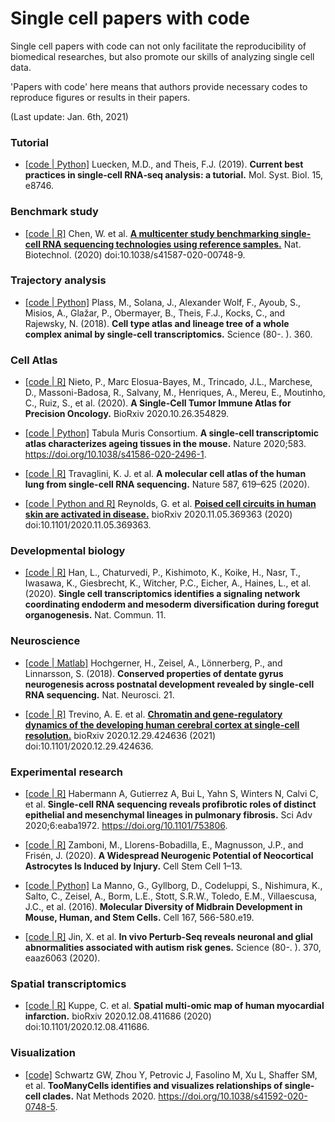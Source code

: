 # Single cell papers with code

Single cell papers with code can not only facilitate the reproducibility of biomedical researches, but also promote our skills of analyzing single cell data. 


'Papers with code' here means that authors provide necessary codes to reproduce figures or results in their papers.

(Last update: Jan. 6th, 2021)

### Tutorial

- [[code | Python]](https://github.com/theislab/single-cell-tutorial) Luecken, M.D., and Theis, F.J. (2019). **Current best practices in single‐cell RNA‐seq analysis: a tutorial.** Mol. Syst. Biol. 15, e8746.

### Benchmark study

- [[code | R]](https://github.com/oxwang/fda_scRNA-seq) Chen, W. et al. [**A multicenter study benchmarking single-cell RNA sequencing technologies using reference samples.**](https://www.nature.com/articles/s41587-020-00748-9) Nat. Biotechnol. (2020) doi:10.1038/s41587-020-00748-9.

### Trajectory analysis

- [[code | Python]](https://github.com/rajewsky-lab/planarian_lineages) Plass, M., Solana, J., Alexander Wolf, F., Ayoub, S., Misios, A., Glažar, P., Obermayer, B., Theis, F.J., Kocks, C., and Rajewsky, N. (2018). **Cell type atlas and lineage tree of a whole complex animal by single-cell transcriptomics.** Science (80-. ). 360.

### Cell Atlas

- [[code | R]](https://github.com/Single-Cell-Genomics-Group-CNAG-CRG/Tumor-Immune-Cell-Atlas) Nieto, P., Marc Elosua-Bayes, M., Trincado, J.L., Marchese, D., Massoni-Badosa, R., Salvany, M., Henriques, A., Mereu, E., Moutinho, C., Ruiz, S., et al. (2020). **A Single-Cell Tumor Immune Atlas for Precision Oncology.** BioRxiv 2020.10.26.354829.

- [[code | Python]](https://github.com/czbiohub/tabula-muris-senis) Tabula Muris Consortium. **A single-cell transcriptomic atlas characterizes ageing tissues in the mouse.** Nature 2020;583. https://doi.org/10.1038/s41586-020-2496-1.

- [[code | R]](https://github.com/krasnowlab/HLCA) Travaglini, K. J. et al. **A molecular cell atlas of the human lung from single-cell RNA sequencing.** Nature 587, 619–625 (2020).


- [[code | Python and R]](https://github.com/haniffalab/HCA_skin) Reynolds, G. et al. [**Poised cell circuits in human skin are activated in disease.**](https://www.biorxiv.org/content/10.1101/2020.11.05.369363v1) bioRxiv 2020.11.05.369363 (2020) doi:10.1101/2020.11.05.369363.


### Developmental biology

- [[code | R]](https://github.com/ZornLab/Single-cell-transcriptomics-reveals-a-signaling-roadmap-coordinating-endoderm-and-mesoderm-lineage) Han, L., Chaturvedi, P., Kishimoto, K., Koike, H., Nasr, T., Iwasawa, K., Giesbrecht, K., Witcher, P.C., Eicher, A., Haines, L., et al. (2020). **Single cell transcriptomics identifies a signaling network coordinating endoderm and mesoderm diversification during foregut organogenesis.** Nat. Commun. 11.

### Neuroscience

- [[code | Matlab]](https://github.com/linnarsson-lab/DG_paper_public) Hochgerner, H., Zeisel, A., Lönnerberg, P., and Linnarsson, S. (2018). **Conserved properties of dentate gyrus neurogenesis across postnatal development revealed by single-cell RNA sequencing.** Nat. Neurosci. 21.

- [[code | R]](https://github.com/alexandrotrevino/brainchromatin) Trevino, A. E. et al. [**Chromatin and gene-regulatory dynamics of the developing human cerebral cortex at single-cell resolution.**](https://www.biorxiv.org/content/10.1101/2020.12.29.424636v2) bioRxiv 2020.12.29.424636 (2021) doi:10.1101/2020.12.29.424636.


### Experimental research

- [[code | R]](https://github.com/tgen/banovichlab) Habermann A, Gutierrez A, Bui L, Yahn S, Winters N, Calvi C, et al. **Single-cell RNA sequencing reveals profibrotic roles of distinct epithelial and mesenchymal lineages in pulmonary fibrosis.** Sci Adv 2020;6:eaba1972. https://doi.org/10.1101/753806.


- [[code | R]](https://github.com/marzamKI/neurogenic_astros) Zamboni, M., Llorens-Bobadilla, E., Magnusson, J.P., and Frisén, J. (2020). **A Widespread Neurogenic Potential of Neocortical Astrocytes Is Induced by Injury.** Cell Stem Cell 1–13.


- [[code | Python]](https://github.com/linnarsson-lab/ipynb-lamanno2016) La Manno, G., Gyllborg, D., Codeluppi, S., Nishimura, K., Salto, C., Zeisel, A., Borm, L.E., Stott, S.R.W., Toledo, E.M., Villaescusa, J.C., et al. (2016). **Molecular Diversity of Midbrain Development in Mouse, Human, and Stem Cells.** Cell 167, 566-580.e19.

- [[code | R]](https://github.com/klarman-cell-observatory/ivPerturbSeq) Jin, X. et al. **In vivo Perturb-Seq reveals neuronal and glial abnormalities associated with autism risk genes.** Science (80-. ). 370, eaaz6063 (2020).

### Spatial transcriptomics

- [[code | R]](https://github.com/saezlab/visium_heart/tree/master/snRNA_seq) Kuppe, C. et al. **Spatial multi-omic map of human myocardial infarction.** bioRxiv 2020.12.08.411686 (2020) doi:10.1101/2020.12.08.411686.


### Visualization

- [[code]](https://github.com/faryabib/NatMethods_TooManyCells_analysis) Schwartz GW, Zhou Y, Petrovic J, Fasolino M, Xu L, Shaffer SM, et al. **TooManyCells identifies and visualizes relationships of single-cell clades.** Nat Methods 2020. https://doi.org/10.1038/s41592-020-0748-5.


